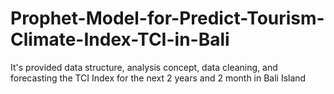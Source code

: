 # Prophet-Model-for-Predict-Tourism-Climate-Index-TCI-in-Bali
It's provided data structure, analysis concept, data cleaning, and forecasting the TCI Index for the next 2 years and 2 month in Bali Island
